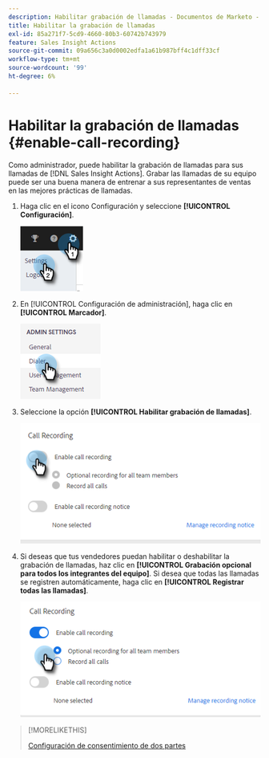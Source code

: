 ```yaml
---
description: Habilitar grabación de llamadas - Documentos de Marketo - Documentación del producto
title: Habilitar la grabación de llamadas
exl-id: 85a271f7-5cd9-4660-80b3-60742b743979
feature: Sales Insight Actions
source-git-commit: 09a656c3a0d0002edfa1a61b987bff4c1dff33cf
workflow-type: tm+mt
source-wordcount: '99'
ht-degree: 6%

---
```


# Habilitar la grabación de llamadas {#enable-call-recording}

Como administrador, puede habilitar la grabación de llamadas para sus llamadas de [!DNL Sales Insight Actions]. Grabar las llamadas de su equipo puede ser una buena manera de entrenar a sus representantes de ventas en las mejores prácticas de llamadas.

1. Haga clic en el icono Configuración y seleccione **[!UICONTROL Configuración]**.

   ![](assets/enable-call-recording-1.png)

1. En [!UICONTROL Configuración de administración], haga clic en **[!UICONTROL Marcador]**.

   ![](assets/enable-call-recording-2.png)

1. Seleccione la opción **[!UICONTROL Habilitar grabación de llamadas]**.

   ![](assets/enable-call-recording-3.png)

1. Si deseas que tus vendedores puedan habilitar o deshabilitar la grabación de llamadas, haz clic en **[!UICONTROL Grabación opcional para todos los integrantes del equipo]**. Si desea que todas las llamadas se registren automáticamente, haga clic en **[!UICONTROL Registrar todas las llamadas]**.

   ![](assets/enable-call-recording-4.png)

>[!MORELIKETHIS]
>
>[Configuración de consentimiento de dos partes](/help/marketo/product-docs/marketo-sales-insight/actions/phone/two-party-consent-settings.md)

